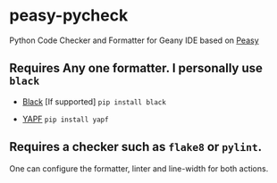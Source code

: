 # peasy-pycheck

Python Code Checker and Formatter for Geany IDE based on [Peasy](https://github.com/kugel-/peasy)


## Requires Any one formatter. I personally use `black`

 - [Black](https://github.com/ambv/black) [If supported]
`pip install black`


 - [YAPF](https://github.com/google/yapf)
``pip install yapf``

## Requires a checker such as `flake8` or `pylint`.

One can configure the formatter, linter and line-width for both actions.
